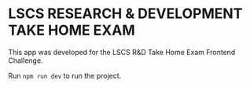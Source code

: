 # LSCS RESEARCH & DEVELOPMENT TAKE HOME EXAM

This app was developed for the LSCS R&D Take Home Exam Frontend Challenge.

Run `npm run dev` to run the project.
